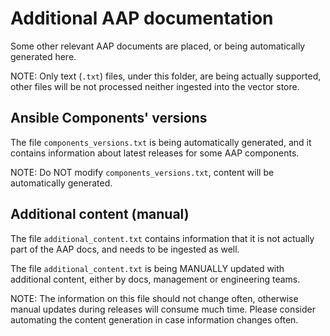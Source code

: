 # Additional AAP documentation

Some other relevant AAP documents are placed, or being automatically generated here.

NOTE: Only text (`.txt`) files, under this folder, are being actually supported, other files will be not processed neither ingested into the vector store.

## Ansible Components' versions

The file `components_versions.txt` is being automatically generated, and it contains information about latest releases for some AAP components.

NOTE: Do NOT modify `components_versions.txt`, content will be automatically generated.

## Additional content (manual)

The file `additional_content.txt` contains information that it is not actually part of the AAP docs, and needs to be ingested as well.

The file `additional_content.txt` is being MANUALLY updated with additional content, either by docs, management or engineering teams.

NOTE: The information on this file should not change often, otherwise manual updates during releases will consume much time. 
Please consider automating the content generation in case information changes often.
